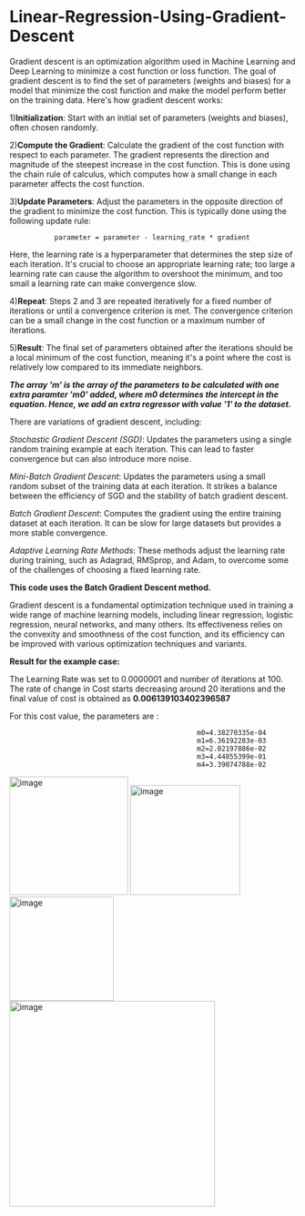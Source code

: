# Linear-Regression-Using-Gradient-Descent

Gradient descent is an optimization algorithm used in Machine Learning and Deep Learning to minimize a cost function or loss function. The goal of gradient descent is to find the set of parameters (weights and biases) for a model that minimize the cost function and make the model perform better on the training data.
Here's how gradient descent works:

1)**Initialization**: Start with an initial set of parameters (weights and biases), often chosen randomly.

2)**Compute the Gradient**: Calculate the gradient of the cost function with respect to each parameter. The gradient represents the direction and magnitude of the steepest increase in the cost function. This is done using the chain rule of calculus, which computes how a small change in each parameter affects the cost function.

3)**Update Parameters**: Adjust the parameters in the opposite direction of the gradient to minimize the cost function. This is typically done using the following update rule:

               parameter = parameter - learning_rate * gradient

  Here, the learning rate is a hyperparameter that determines the step size of each iteration. It's crucial to choose an appropriate learning rate; too large a learning rate 
  can cause the algorithm to overshoot the minimum, and too small a learning rate can make convergence slow.

4)**Repeat**: Steps 2 and 3 are repeated iteratively for a fixed number of iterations or until a convergence criterion is met. The convergence criterion can be a small change in the cost function or a maximum number of iterations.

5)**Result**: The final set of parameters obtained after the iterations should be a local minimum of the cost function, meaning it's a point where the cost is relatively low compared to its immediate neighbors.

_**The array 'm' is the array of the parameters to be calculated with one extra paramter 'm0' added, where m0 determines the intercept in the equation. Hence, we add an extra regressor with value '1' to the dataset.**_


There are variations of gradient descent, including:

_Stochastic Gradient Descent (SGD)_: Updates the parameters using a single random training example at each iteration. This can lead to faster convergence but can also introduce more noise.

_Mini-Batch Gradient Descent_: Updates the parameters using a small random subset of the training data at each iteration. It strikes a balance between the efficiency of SGD and the stability of batch gradient descent.

_Batch Gradient Descent_: Computes the gradient using the entire training dataset at each iteration. It can be slow for large datasets but provides a more stable convergence.

_Adaptive Learning Rate Methods_: These methods adjust the learning rate during training, such as Adagrad, RMSprop, and Adam, to overcome some of the challenges of choosing a fixed learning rate.

**This code uses the Batch Gradient Descent method.**

Gradient descent is a fundamental optimization technique used in training a wide range of machine learning models, including linear regression, logistic regression, neural networks, and many others. Its effectiveness relies on the convexity and smoothness of the cost function, and its efficiency can be improved with various optimization techniques and variants.

**Result for the example case:**

The Learning Rate was set to 0.0000001 and number of iterations at 100.
The rate of change in Cost starts decreasing around 20 iterations and the final value of cost is obtained as **0.006139103402396587**

For this cost value, the parameters are :

                                                  m0=4.38270335e-04
                                                  m1=6.36192283e-03
                                                  m2=2.02197886e-02
                                                  m3=4.44855399e-01
                                                  m4=3.39074788e-02


<img width="208" alt="image" src="https://github.com/RonSheoran123/Linear-Regression-Using-Gradient-Descent/assets/106268100/0af5a270-e1fe-424e-9402-2ae274003be2">

<img width="193" alt="image" src="https://github.com/RonSheoran123/Linear-Regression-Using-Gradient-Descent/assets/106268100/c6f16210-d4fc-4b6f-8942-b8c6d901e2f2">

<img width="183" alt="image" src="https://github.com/RonSheoran123/Linear-Regression-Using-Gradient-Descent/assets/106268100/9056f41c-03e4-4784-b10a-31cd1a539b55">

<img width="361" alt="image" src="https://github.com/RonSheoran123/Linear-Regression-Using-Gradient-Descent/assets/106268100/5d088b4a-ed31-472d-985c-dcd0c64fc4f9">



